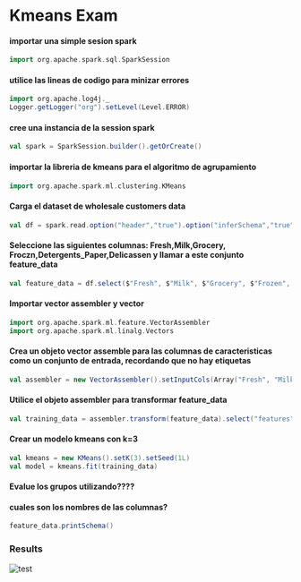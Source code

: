 # Kmeans Exam
#### importar una simple sesion spark
```scala
import org.apache.spark.sql.SparkSession
```

#### utilice las lineas de codigo para minizar errores

```scala
import org.apache.log4j._
Logger.getLogger("org").setLevel(Level.ERROR)
```
#### cree una instancia de la session spark

```scala
val spark = SparkSession.builder().getOrCreate()
```
#### importar la libreria de kmeans para el algoritmo de agrupamiento

```scala
import org.apache.spark.ml.clustering.KMeans
```
#### Carga el dataset de wholesale customers data
```scala
val df = spark.read.option("header","true").option("inferSchema","true").format("csv").load("Wholesalecustomersdata.csv")
```
#### Seleccione las siguientes columnas: Fresh,Milk,Grocery, Froczn,Detergents_Paper,Delicassen y llamar a este conjunto feature_data

```scala
val feature_data = df.select($"Fresh", $"Milk", $"Grocery", $"Frozen", $"Detergents_Paper", $"Delicassen")
```

#### Importar vector assembler y vector

```scala
import org.apache.spark.ml.feature.VectorAssembler
import org.apache.spark.ml.linalg.Vectors
```
#### Crea un objeto vector assemble para las columnas de caracteristicas como un conjunto de entrada, recordando que no hay etiquetas
```scala
val assembler = new VectorAssembler().setInputCols(Array("Fresh", "Milk", "Grocery", "Frozen", "Detergents_Paper", "Delicassen")).setOutputCol("features")
```

#### Utilice el objeto assembler para transformar feature_data
```scala
val training_data = assembler.transform(feature_data).select("features")
```
#### Crear un modelo kmeans con k=3

```scala
val kmeans = new KMeans().setK(3).setSeed(1L)
val model = kmeans.fit(training_data)
```

#### Evalue los grupos utilizando????


#### cuales son los nombres de las columnas?
```scala
feature_data.printSchema()
```

### Results 
![test](https://user-images.githubusercontent.com/54339562/70497561-6d6f1800-1ac8-11ea-8296-1fce432da1ea.png)

